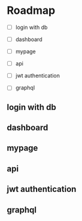 # Roadmap

- [ ] login with db
- [ ] dashboard
- [ ] mypage
- [ ] api
- [ ] jwt authentication
- [ ] graphql


## login with db
## dashboard
## mypage
## api
## jwt authentication
## graphql